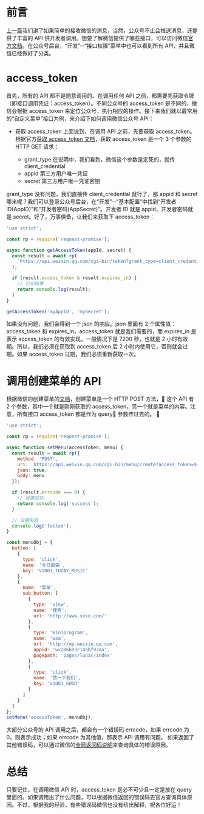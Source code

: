 # 前言

[上一篇](start.md)我们讲了如果简单的接收微信的消息，当然，公众号不止会推送消息，还提供了丰富的 API 供开发者调用。想要了解微信提供了哪些接口，可以访问微信[官方文档](https://mp.weixin.qq.com/wiki)。在公众号后台，“开发”--“接口权限”菜单中也可以看到所有 API，并且微信已经做好了分类。

# access_token

首先，所有的 API 都不是随意调用的。在调用任何 API 之前，都需要先获取令牌（即接口调用凭证：access_token）。不同公众号的 access_token 是不同的，微信会根据 access_token 来定位公众号，执行相应的操作。接下来我们就以最常用的“自定义菜单”接口为例，来介绍下如何调用微信公众号 API：

- 获取 access_token
  上面说到，在调用 API 之前，先要获取 access_token。根据官方[获取 access_token 文档](https://mp.weixin.qq.com/wiki?t=resource/res_main&id=mp1421140183)，获取 access_token 是一个 3 个参数的 HTTP GET 请求：

  - grant_type 在说明中，我们看到，微信这个参数是定死的，就传 client_credential
  - appid 第三方用户唯一凭证
  - secret 第三方用户唯一凭证密钥

grant_type 没有问题，我们直接传 client_credential 就行了，那 appid 和 secret 哪来呢？我们可以登录公众号后台，在“开发”--“基本配置”中找到“开发者 ID(AppID)”和“开发者密码(AppSecret)”。开发者 ID 就是 appid，开发者密码就是 secret。好了，万事俱备，让我们来获取下 access_token：

```js
'use strict';

const rp = require('request-promise');

async function getAccessToken(appId, secret) {
  const result = await rp(
    `https://api.weixin.qq.com/cgi-bin/token?grant_type=client_credential&appid=${appId}&secret=${secret}`
  );

  if (result.access_token & result.expires_in) {
    // 打印结果
    return console.log(result);
  }
}

getAccessToken('myAppId', 'mySecret');
```

如果没有问题，我们会得到一个 json 的响应。json 里面有 2 个属性值：access_token 和 expires_in，access_token 就是我们需要的，而 expires_in 是表示 access_token 的有效实现，一般情况下是 7200 秒，也就是 2 小时有效期。所以，我们必须在获取到 access_token 后 2 小时内使用它，否则就会过期。如果 access_token 过期，我们必须重新获取一次。

# 调用创建菜单的 API

根据微信的创建菜单的[文档](https://mp.weixin.qq.com/wiki?t=resource/res_main&id=mp1421141013)，创建菜单是一个 HTTP POST 方法， 这个 API 有 2 个参数，其中一个就是刚刚获取的 access_token，另一个就是菜单的内容。注意，所有接口 access_token 都是作为 query 参数传过去的。


```js
'use strict';

const rp = require('request-promise');

async function setMenu(accessToken, menu) {
  const result = await rp({
    method: 'POST',
    uri: `https://api.weixin.qq.com/cgi-bin/menu/create?access_token=${accessToken}`,
    json: true,
    body: menu
  });

  if (result.errcode === 0) {
    // 设置成功
    return console.log('success');
  }

  // 设置失败
  console.log('failed');
}

const menuObj = {
  button: [
    {
      type: 'click',
      name: '今日歌曲',
      key: 'V1001_TODAY_MUSIC'
    },
    {
      name: '菜单',
      sub_button: [
        {
          type: 'view',
          name: '搜索',
          url: 'http://www.soso.com/'
        },
        {
          type: 'miniprogram',
          name: 'wxa',
          url: 'http://mp.weixin.qq.com',
          appid: 'wx286b93c14bbf93aa',
          pagepath: 'pages/lunar/index'
        },
        {
          type: 'click',
          name: '赞一下我们',
          key: 'V1001_GOOD'
        }
      ]
    }
  ]
};
setMenu('accessToken', menuObj);
```

大部分公众号的 API 调用之后，都会有一个错误码 errcode，如果 errcode 为 0，则表示成功；如果 errcode 为其他值，那表示 API 调用有问题。
如果返回了其他错误码，可以通过微信的[全局返回码说明](https://mp.weixin.qq.com/wiki?t=resource/res_main&id=mp1433747234)来查询具体的错误原因。

# 总结

只要记住，在调用微信 API 时，access_token 是必不可少且一定是放在 query 里面的。如果调用出了什么问题，可以根据微信返回的错误码去官方查询具体原因。不过，根据我的经验，有些错误码微信也没有给出解释，祝各位好运！
